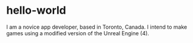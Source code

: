 # hello-world

I am a novice app developer, based in Toronto, Canada. I intend to make games using a modified version of the Unreal Engine (4).
